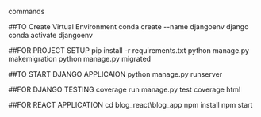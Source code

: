 commands

##TO Create Virtual Environment
conda create --name djangoenv django
conda activate djangoenv

##FOR PROJECT SETUP
pip install -r requirements.txt
python manage.py makemigration
python manage.py migrated

##TO START DJANGO APPLICAION
python manage.py runserver

##FOR DJANGO TESTING
coverage run manage.py test
coverage html

##FOR REACT APPLICATION
cd blog_react\blog_app
npm install
npm start
